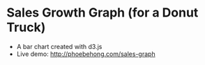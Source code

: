 # Sales Growth Graph (for a Donut Truck)
* A bar chart created with d3.js
* Live demo: http://phoebehong.com/sales-graph
